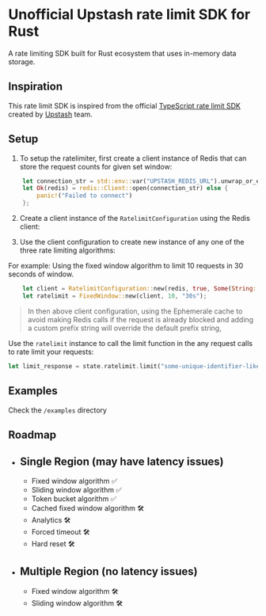 # Unofficial Upstash rate limit SDK for Rust
A rate limiting SDK built for Rust ecosystem that uses in-memory data storage.

## Inspiration
This rate limit SDK is inspired from the official [TypeScript rate limit SDK](https://github.com/upstash/ratelimit) created by [Upstash](https://upstash.com) team. 

## Setup

1) To setup the ratelimiter, first create a client instance of Redis that can store the request counts for given set window:
```rust
	let connection_str = std::env::var("UPSTASH_REDIS_URL").unwrap_or_else(|_| panic!("Expecting UPSTASH_REDIS_URL to be set"));
	let Ok(redis) = redis::Client::open(connection_str) else {
		panic!("Failed to connect")
	};
```
2) Create a client instance of the `RatelimitConfiguration` using the Redis client:

3) Use the client configuration to create new instance of any one of the three rate limiting algorithms:

For example: Using the fixed window algorithm to limit 10 requests in 30 seconds of window.

```rust
	let client = RatelimitConfiguration::new(redis, true, Some(String::from("my-custom-prefix")));
	let ratelimit = FixedWindow::new(client, 10, "30s");
```
> In then above client configuration, using the Ephemerale cache to avoid making Redis calls if the request is already blocked and adding a custom prefix string will override the default prefix string, 

Use the `ratelimit` instance to call the limit function in the any request calls to rate limit your requests:
```rust
let limit_response = state.ratelimit.limit("some-unique-identifier-like-ip", None).await;
```
## Examples
Check the `/examples` directory

## Roadmap
- Single Region (may have latency issues)
    -
    - Fixed window algorithm ✅
    - Sliding window algorithm ✅
    - Token bucket algorithm ✅
    - Cached fixed window algorithm 🛠️
    - Analytics 🛠️
    - Forced timeout 🛠️
    - Hard reset 🛠️

- Multiple Region (no latency issues)
    -
    - Fixed window algorithm 🛠️
    - Sliding window algorithm 🛠️
